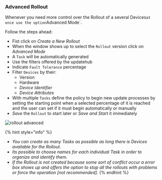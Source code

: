 ### Advanced Rollout

Whenever you need more control over the Rollout of a several Devices` at once use the option `Advanced Mode`.

Follow the steps ahead:

- Fist click on *Create a New Rollout*
- When the window shows up to select the `Rollout` version click on *Advanced Mode*
- A `Task` will be automatically generated
- Use the filters offered by the updatehub
- Indicate `Fault Tolerance` percentage
- Filter `Devices` by their:
    - Version
    - Hardware
    - *Device Identifier*
    - *Device Attributes*
- With multiple `Tasks` define the policy to begin new update processes by setting the starting point when a selected percentage of it is reached and the user can set if it must begin automatically or manually
- *Save* the `Rollout` to start later or *Save and Start* it immediately

![rollout advanced](/img/Dashboard/rolloutAdvancedTest.png)

{% hint style="info" %}
  - *You can create as many Tasks as possible as long there is Devices available for the Rollout.*
  - *Its possible to choose names for each individual Task in order to organize and identify them.*
  - *If the Rollout is not created because some sort of conflict occur a error box shows up and offers the option to stop all the rollouts with problems or force the operation [not recommended].*
{% endhint %}
